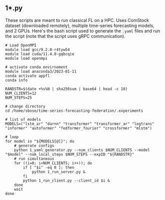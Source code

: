 ## 1*.py 

These scripts are meant to run classical FL on a HPC. Uses ComStock dataset (downloaded remotely), multiple time-series forecasting models, and 2 GPUs. Here's the bash script used to generate the `.yaml` files and run the script (note that the script uses gRPC communication).

```
# Load OpenMPI
module load gcc/9.2.0-r4tyw54
module load cuda/11.4.0-gqbcqie
module load openmpi

# activate conda envirnoment
module load anaconda3/2023-01-11
conda activate appfl
conda info

RANDSTR=$(date +%s%N | sha256sum | base64 | head -c 10)
NUM_CLIENTS=12
NUM_STEPS=25

# change directory
cd /home/sbose/time-series-forecasting-federation/.experiments

# list of models
MODELS=("lstm_ar" "darnn" "transformer" "transformer_ar" "logtrans" "informer" "autoformer" "fedformer_fourier" "crossformer" "mlstm")

# loop
for model in "${MODELS[@]}"; do
    # generate configs
    python 1_yaml_generator.py --num_clients $NUM_CLIENTS --model "$model" --num_local_steps $NUM_STEPS --expID "${RANDSTR}"
    # run simultaneous
    for ((i=0; i<NUM_CLIENTS; i++)); do
        if [ "$i" -eq 0 ]; then
            python 1_run_server.py &
        fi
        python 1_run_client.py --client_id $i & 
    done
    wait
done 
```